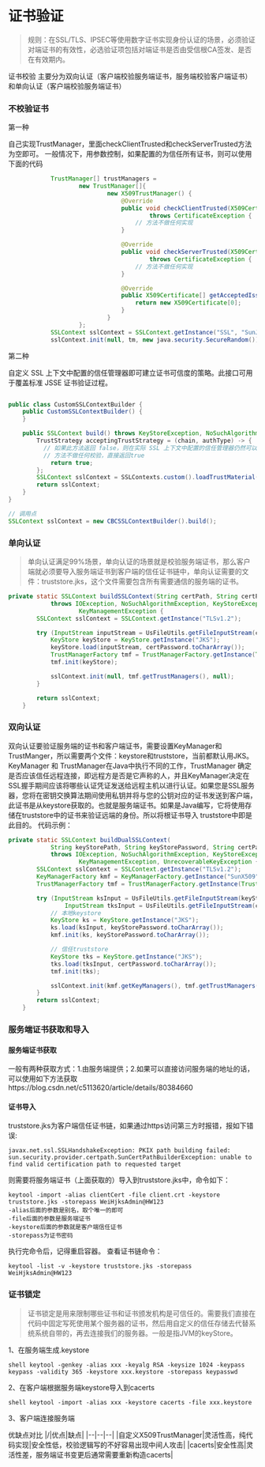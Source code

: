 # 证书验证

> 规则：在SSL/TLS、IPSEC等使用数字证书实现身份认证的场景，必须验证对端证书的有效性，必选验证项包括对端证书是否由受信根CA签发、是否在有效期内。

证书校验 主要分为双向认证（客户端校验服务端证书，服务端校验客户端证书）和单向认证（客户端校验服务端证书）

### 不校验证书

第一种

自己实现TrustManager，里面checkClientTrusted和checkServerTrusted方法为空即可。
一般情况下，用参数控制，如果配置的为信任所有证书，则可以使用下面的代码

```java
            TrustManager[] trustManagers =
                    new TrustManager[]{
                            new X509TrustManager() {
                                @Override
                                public void checkClientTrusted(X509Certificate[] x509Certificates, String s)
                                        throws CertificateException {
                                    // 方法不做任何实现 
                                }

                                @Override
                                public void checkServerTrusted(X509Certificate[] x509Certificates, String s)
                                        throws CertificateException {
                                    // 方法不做任何实现
                                }

                                @Override
                                public X509Certificate[] getAcceptedIssuers() {
                                    return new X509Certificate[0];
                                }
                            }
                    };
            SSLContext sslContext = SSLContext.getInstance("SSL", "SunJSSE");
            sslContext.init(null, tm, new java.security.SecureRandom());
```

第二种

自定义 SSL 上下文中配置的信任管理器即可建立证书可信度的策略。此接口可用于覆盖标准 JSSE 证书验证过程。

```java

public class CustomSSLContextBuilder {
    public CustomSSLContextBuilder() {
    }

    public SSLContext build() throws KeyStoreException, NoSuchAlgorithmException, KeyManagementException {
        TrustStrategy acceptingTrustStrategy = (chain, authType) -> {
          // 如果此方法返回 false，则在实际 SSL 上下文中配置的信任管理器仍然可以将证书清除为受信任
          // 方法不做任何校验，直接返回true
            return true;
        };
        SSLContext sslContext = SSLContexts.custom().loadTrustMaterial((KeyStore)null, acceptingTrustStrategy).build();
        return sslContext;
    }
}

// 调用点
SSLContext sslContext = new CBCSSLContextBuilder().build();

```

### 单向认证

> 单向认证满足99%场景，单向认证的场景就是校验服务端证书，那么客户端就必须要导入服务端证书到客户端的信任证书链中，单向认证需要的文件：truststore.jks，这个文件需要包含所有需要通信的服务端的证书。

```java
private static SSLContext buildSSLContext(String certPath, String certPassword)
            throws IOException, NoSuchAlgorithmException, KeyStoreException, CertificateException,
                    KeyManagementException {
        SSLContext sslContext = SSLContext.getInstance("TLSv1.2");

        try (InputStream inputStream = UsFileUtils.getFileInputStream(certPath)) {
            KeyStore keyStore = KeyStore.getInstance("JKS");
            keyStore.load(inputStream, certPassword.toCharArray());
            TrustManagerFactory tmf = TrustManagerFactory.getInstance(TrustManagerFactory.getDefaultAlgorithm());
            tmf.init(keyStore);

            sslContext.init(null, tmf.getTrustManagers(), null);
        }

        return sslContext;
    }
```

### 双向认证

双向认证要验证服务端的证书和客户端证书，需要设置KeyManager和TrustManger，所以需要两个文件：keystore和truststore，当前都默认用JKS。
KeyManager 和 TrustManager在Java中执行不同的工作，TrustManager 确定是否应该信任远程连接，即远程方是否是它声称的人，并且KeyManager决定在SSL握手期间应该将哪些认证凭证发送给远程主机以进行认证。如果您是SSL服务器，您将在密钥交换算法期间使用私钥并将与您的公钥对应的证书发送到客户端，此证书是从keystore获取的。也就是服务端证书。如果是Java编写，它将使用存储在truststore中的证书来验证远端的身份。所以将根证书导入 truststore中即是此目的。
代码示例：

```java
private static SSLContext buildDualSSLContext(
            String keyStorePath, String keyStorePassword, String certPath, String certPassword)
            throws IOException, NoSuchAlgorithmException, KeyStoreException, CertificateException,
                    KeyManagementException, UnrecoverableKeyException {
        SSLContext sslContext = SSLContext.getInstance("TLSv1.2");
        KeyManagerFactory kmf = KeyManagerFactory.getInstance("SunX509");
        TrustManagerFactory tmf = TrustManagerFactory.getInstance(TrustManagerFactory.getDefaultAlgorithm());

        try (InputStream ksInput = UsFileUtils.getFileInputStream(keyStorePath);
                InputStream tksInput = UsFileUtils.getFileInputStream(certPath)) {
            // 本地keystore
            KeyStore ks = KeyStore.getInstance("JKS");
            ks.load(ksInput, keyStorePassword.toCharArray());
            kmf.init(ks, keyStorePassword.toCharArray());

            // 信任truststore
            KeyStore tks = KeyStore.getInstance("JKS");
            tks.load(tksInput, certPassword.toCharArray());
            tmf.init(tks);

            sslContext.init(kmf.getKeyManagers(), tmf.getTrustManagers(), null);
        }
        return sslContext;
    }
```

### 服务端证书获取和导入

#### 服务端证书获取

一般有两种获取方式：1.由服务端提供；2.如果可以直接访问服务端的地址的话，可以使用如下方法获取https://blog.csdn.net/c5113620/article/details/80384660

#### 证书导入

truststore.jks为客户端信任证书链，如果通过https访问第三方时报错，报如下错误:

```
javax.net.ssl.SSLHandshakeException: PKIX path building failed: sun.security.provider.certpath.SunCertPathBuilderException: unable to find valid certification path to requested target
```

则需要将服务端证书（上面获取的）导入到truststore.jks中，命令如下：

```
keytool -import -alias clientCert -file client.crt -keystore truststore.jks -storepass WeiHjksAdmin@HW123
-alias后面的参数是别名，取个唯一的即可
-file后面的参数是服务端证书
-keystore后面的参数就是客户端信任证书
-storepass为证书密码
```

执行完命令后，记得重启容器。
查看证书链命令：
```
keytool -list -v -keystore truststore.jks -storepass WeiHjksAdmin@HW123
```

### 证书锁定

> 证书锁定是用来限制哪些证书和证书颁发机构是可信任的。需要我们直接在代码中固定写死使用某个服务器的证书，然后用自定义的信任存储去代替系统系统自带的，再去连接我们的服务器。一般是指JVM的keyStore。

1、在服务端生成.keystore

```
shell keytool -genkey -alias xxx -keyalg RSA -keysize 1024 -keypass keypass -validity 365 -keystore xxx.keystore -storepass keypasswd
```

2、在客户端根据服务端keystore导入到cacerts

```
shell keytool -import -alias xxx -keystore cacerts -file xxx.keystore
```

3、客户端连接服务端

优缺点对比
|/|优点|缺点|
|--|--|--|
|自定义X509TrustManager|灵活性高，纯代码实现|安全性低，校验逻辑写的不好容易出现中间人攻击|
|cacerts|安全性高|灵活性差，服务端证书变更后通常需要重新构造cacerts|
